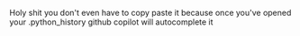 Holy shit you don't even have to copy paste it because once you've opened your .python_history github copilot will autocomplete it

